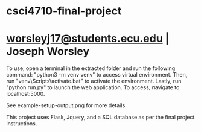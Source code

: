 # csci4710-final-project
# worsleyj17@students.ecu.edu | Joseph Worsley


To use, open a terminal in the extracted folder and run the following command: "python3 -m venv venv" to access virtual environment.
Then, run "venv\Scripts\activate.bat" to activate the environment.
Lastly,  run "python run.py" to launch the web application.
To access, navigate to localhost:5000.

See example-setup-output.png for more details.

This project uses Flask, Jquery, and a SQL database as per the final project instructions.
